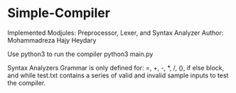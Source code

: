 # Simple-Compiler
Implemented Modjules: Preprocessor, Lexer, and Syntax Analyzer
Author: Mohammadreza Hajy Heydary

Use python3 to run the compiler
  python3 main.py
  
Syntax Analyzers Grammar is only defined for: =, +, -, *, /, (), if else block, and while
test.txt contains a series of valid and invalid sample inputs to test the compiler.
